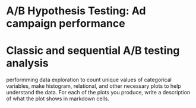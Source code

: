 # A/B Hypothesis Testing: Ad campaign performance

# Classic and sequential A/B testing analysis

performming data exploration to count unique values of categorical variables, make
histogram, relational, and other necessary plots to help understand the data. For
each of the plots you produce, write a description of what the plot shows in
markdown cells.





